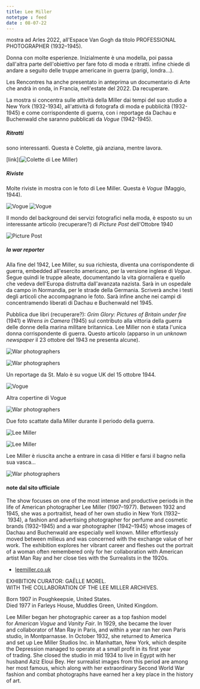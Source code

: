 ```yaml
---
title: Lee Miller
notetype : feed
date : 08-07-22
---
```


mostra ad Arles 2022, all'Espace Van Gogh da titolo PROFESSIONAL PHOTOGRAPHER (1932–1945).

Donna con molte esperienze. Inizialmente è una modella, poi passa dall'altra parte dell'obiettivo per fare foto di moda e ritratti. infine chiede di andare a seguito delle truppe americane in guerra (parigi, londra...).

Les Rencontres ha anche presentato in anteprima un documentario di Arte che andrà in onda, in Francia, nell'estate del 2022. Da recuperare.

La mostra si concentra sulle attività della Miller dai tempi del suo studio a New York (1932-1934), all'attività di fotografa di moda e pubblicità (1932-1945) e come corrispondente di guerra, con i reportage da Dachau e Buchenwald che saranno pubblicati da _Vogue_ (1942-1945).

##### Ritratti
sono interessanti. Questa è Colette, già anziana, mentre lavora.

[link](![Colette di Lee Miller](https://alet313.s3.eu-west-3.amazonaws.com/img/foto/2022/arles/arles2202.jpg))

##### Riviste
Molte riviste in mostra con le foto di Lee Miller. Questa è _Vogue_ (Maggio, 1944).

![Vogue](https://alet313.s3.eu-west-3.amazonaws.com/img/foto/2022/arles/arles2203.jpg)
![Vogue](https://alet313.s3.eu-west-3.amazonaws.com/img/foto/2022/arles/arles2204.jpg)

Il mondo del background dei servizi fotografici nella moda, è esposto su un interessante articolo (recuperare?) di _Picture Post_ dell'Ottobre 1940

![Picture Post](https://alet313.s3.eu-west-3.amazonaws.com/img/foto/2022/arles/arles2205.jpg)

##### la war reporter

Alla fine del 1942, Lee Miller, su sua richiesta, diventa una corrispondente di guerra, embedded all'esercito americano, per la versione inglese di _Vogue_.
Segue quindi le truppe alleate, documentando la vita giornaliera e quello che vedeva dell'Europa distrutta dall'avanzata nazista.
Sarà in un ospedale da campo in Normandia, per le strade della Germania.
Scriverà anche i testi degli articoli che accompagnano le foto.
Sarà infine anche nei campi di concentramendo liberati di Dachau e Buchenwald nel 1945.

Pubblica due libri (recuperare?): _Grim Glory: Pictures of Britain under fire_ (1941) e _Wrens in Camera_ (1945) sul contributo alla vittoria della guerra delle donne della marina militare britannica.
Lee Miller non è stata l'unica donna corrispondente di guerra. Questo articolo (apparso in un _unknown newspaper_ il 23 ottobre del 1943 ne presenta alcune).

![War photographers](https://alet313.s3.eu-west-3.amazonaws.com/img/foto/2022/arles/arles2206.jpg)

![War photographers](https://alet313.s3.eu-west-3.amazonaws.com/img/foto/2022/arles/arles2207.jpg)

Un reportage da St. Malo è su vogue UK del 15 ottobre 1944.

![Vogue](https://alet313.s3.eu-west-3.amazonaws.com/img/foto/2022/arles/arles2210.jpg)

Altra copertine di Vogue

![War photographers](https://alet313.s3.eu-west-3.amazonaws.com/img/foto/2022/arles/arles2208.jpg)


Due foto scattate dalla Miller durante il periodo della guerra.

![Lee Miller](https://alet313.s3.eu-west-3.amazonaws.com/img/foto/2022/arles/arles2209.jpg)

![Lee Miller](https://alet313.s3.eu-west-3.amazonaws.com/img/foto/2022/arles/arles2211.jpg)

Lee Miller è riuscita anche a entrare in casa di Hitler e farsi il bagno nella sua vasca...

![War photographers](https://alet313.s3.eu-west-3.amazonaws.com/img/foto/2022/arles/arles2212.jpg)


#### note dal sito ufficiale
The show focuses on one of the most intense and productive periods in the life of American photographer Lee Miller (1907–1977). Between 1932 and 1945, she was a portraitist, head of her own studio in New York (1932– 1934), a fashion and advertising photographer for perfume and cosmetic brands (1932–1945) and a war photographer (1942–1945) whose images of Dachau and Buchenwald are especially well known. Miller effortlessly moved between milieus and was concerned with the exchange value of her work. The exhibition explores her vibrant career and fleshes out the portrait of a woman often remembered only for her collaboration with American artist Man Ray and her close ties with the Surrealists in the 1920s.

-   [leemiller.co.uk](https://www.leemiller.co.uk/)

EXHIBITION CURATOR: GAËLLE MOREL.  
WITH THE COLLABORATION OF THE LEE MILLER ARCHIVES.  
  
Born 1907 in Poughkeepsie, United States.  
Died 1977 in Farleys House, Muddles Green, United Kingdom.

Lee Miller began her photographic career as a top fashion model for _American Vogue_ and _Vanity Fair_. In 1929, she became the lover and collaborator of Man Ray in Paris, and within a year ran her own Paris studio, in Montparnasse. In October 1932, she returned to America and set up Lee Miller Studios Inc. in Manhattan, New York, which despite the Depression managed to operate at a small profit in its first year of trading. She closed the studio in mid 1934 to live in Egypt with her husband Aziz Eloui Bey. Her surrealist images from this period are among her most famous, which along with her extraordinary Second World War fashion and combat photographs have earned her a key place in the history of art.
